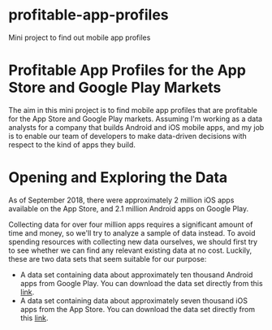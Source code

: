 # profitable-app-profiles
 Mini project to find out mobile app profiles

 # Profitable App Profiles for the App Store and Google Play Markets

 The aim in this mini project is to find mobile app profiles that are profitable for the App Store and Google Play markets. Assuming I'm working as a data analysts for a company that builds Android and iOS mobile apps, and my job is to enable our team of developers to make data-driven decisions with respect to the kind of apps they build. 

 # Opening and Exploring the Data
As of September 2018, there were approximately 2 million iOS apps available on the App Store, and 2.1 million Android apps on Google Play.

Collecting data for over four million apps requires a significant amount of time and money, so we'll try to analyze a sample of data instead. To avoid spending resources with collecting new data ourselves, we should first try to see whether we can find any relevant existing data at no cost. Luckily, these are two data sets that seem suitable for our purpose:

* A data set containing data about approximately ten thousand Android apps from Google Play. You can download the data set directly from this [link](https://www.kaggle.com/lava18/google-play-store-apps).
* A data set containing data about approximately seven thousand iOS apps from the App Store. You can download the data set directly from this [link](https://www.kaggle.com/ramamet4/app-store-apple-data-set-10k-apps).